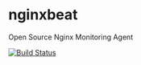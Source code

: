# nginxbeat
Open Source Nginx Monitoring Agent

[![Build Status](https://travis-ci.org/mrkschan/nginxbeat.svg?branch=travisci-setup)](https://travis-ci.org/mrkschan/nginxbeat)
